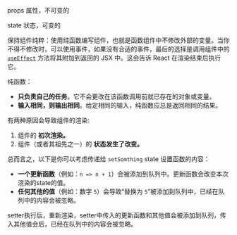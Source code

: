 props 属性，不可变的

state 状态，可变的

保持组件纯粹：使用纯函数编写组件，也就是函数组件中不修改外部的变量。当你不得不修改时，可以使用事件，如果没有合适的事件，最后的选择是调用组件中的 [`useEffect`](https://react.docschina.org/reference/react/useEffect) 方法将其附加到返回的 JSX 中。这会告诉 React 在渲染结束后执行它。

纯函数：

- **只负责自己的任务**。它不会更改在该函数调用前就已存在的对象或变量。
- **输入相同，则输出相同**。给定相同的输入，纯函数应总是返回相同的结果。

有两种原因会导致组件的渲染:

1. 组件的 **初次渲染。**
2. 组件（或者其祖先之一）的 **状态发生了改变。**

总而言之，以下是你可以考虑传递给 `setSomthing` state 设置函数的内容：

- **一个更新函数**（例如：`n => n + 1`）会被添加到队列中。更新函数会改变本次渲染的state的值。
- **任何其他的值**（例如：数字 `5`）会导致“替换为 `5`”被添加到队列中，已经在队列中的内容会被忽略。

setter执行后，重新渲染，setter中传入的更新函数和其他值会被添加到队列，传入其他值会后，已经在队列中的内容会被忽略。
